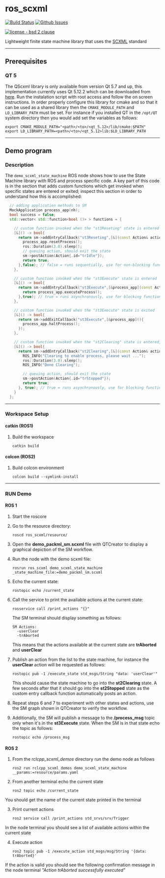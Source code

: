 # ros_scxml
[![Build Status](https://travis-ci.com/swri-robotics/ros_scxml.svg?branch=master)](https://travis-ci.com/swri-robotics/ros_scxml)
[![Github Issues](https://img.shields.io/github/issues/swri-robotics/ros_scxml.svg)](http://github.com/swri-robotics/ros_scxml/issues)

[![license - bsd 2 clause](https://img.shields.io/:license-BSD%202--Clause-blue.svg)](https://opensource.org/licenses/BSD-2-Clause)

Lightweight finite state machine library that uses the [SCXML](https://commons.apache.org/proper/commons-scxml/guide/scxml-documents.html) standard

---
## Prerequisites
### QT 5
  The QScxml library is only available from version Qt 5.7 and up, this implementation currently uses Qt 5.12.2 which
  can be downloaded from [here](http://download.qt.io/official_releases/qt/5.12/5.12.2/).  Run the instalation script
  with root access and follow the on screen instructions.
  In order properly configure this library for cmake and so that it can be used as a shared library then the `CMAKE_MODULE_PATH` and `LD_LIBRARY_PATH`
  must be set.  For instance if you installed QT in the `/opt/QT` system directory then you would add set the variables as follows:
  ```
  export CMAKE_MODULE_PATH="<path>/<to>/<qt_5.12>/lib/cmake:$PATH"
  export LD_LIBRARY_PATH=<path>/<to>/<qt_5.12>lib:$LD_LIBRARY_PATH
  ```

---
## Demo program
### Description
The `demo_scxml_state_machine` ROS node shows how to use the State Machine library with ROS and process specific code.  A key part of this code is in the section that adds custom functions which get invoked when specific states are entered or exited; inspect this section in order to understand how this is accomplished:
```cpp
  // adding application methods to SM
  MockApplication process_app(nh);
  bool success = false;
  std::vector< std::function<bool ()> > functions = {

    // custom function invoked when the "st3Reseting" state is entered
    [&]() -> bool{
      return sm->addEntryCallback("st3Reseting",[&](const Action& action) -> Response{
        process_app.resetProcess();
        ros::Duration(3.0).sleep();
        // queuing action, should exit the state
        sm->postAction(Action{.id="trIdle"});
        return true;
      },false); // false = runs sequentially, use for non-blocking functions
    },

    // custom function invoked when the "st3Execute" state is entered
    [&]() -> bool{
      return sm->addEntryCallback("st3Execute",[&process_app](const Action& action) -> Response{
        return process_app.executeProcess();
      },true); // true = runs asynchronously, use for blocking functions
    },

    // custom function invoked when the "st3Execute" state is exited
    [&]() -> bool{
      return sm->addExitCallback("st3Execute",[&process_app](){
        process_app.haltProcess();
      });
    },

    // custom function invoked when the "st2Clearing" state is entered, it will exit after waiting for 3 seconds
    [&]() -> bool{
      return sm->addEntryCallback("st2Clearing",[&](const Action& action) -> Response{
        ROS_INFO("Clearing to enable process, please wait ...");
        ros::Duration(3.0).sleep();
        ROS_INFO("Done Clearing");

        // queuing action, should exit the state
        sm->postAction(Action{.id="trStopped"});
        return true;
      }, true); // true = runs asynchronously, use for blocking functions
    }
  };
```

---
### Workspace Setup
#### catkin (ROS1)

1. Build the workspace
    ```
    catkin build
    ```

#### colcon (ROS2)
1. Build colcon environment
    ```
    colcon build --symlink-install
    ```
---
### RUN Demo
#### ROS 1
1. Start the roscore
2. Go to the resource directory:
    ```
    roscd ros_scxml/resource/
    ```
3. Open the **demo_packml_sm.scxml** file with QTCreator to display a graphical depiction of the SM workflow.
4. Run the node with the demo scxml file:
    ```
   rosrun ros_scxml demo_scxml_state_machine _state_machine_file:=demo_packml_sm.scxml
    ```
5. Echo the current state:
    ```
    rostopic echo /current_state
    ```
6. Call the service to print the available actions at the current state:
    ```
    rosservice call /print_actions "{}"
    ```

    The SM terminal should display something as follows:
    ```
    SM Actions:
      -userClear
      -trAborted
    ```
    This means that the actions available at the current state are **trAborted** and **userClear**
7. Publish an action from the list to the state machine, for instance the **userClear** action will be requested as follows:
    ```
    rostopic pub -1 /execute_state std_msgs/String "data: 'userClear'"
    ```

    This should cause the state machine to go into the **st2Clearing** state.  A few seconds after that it should go into the **st2Stopped** state as the custom entry callback function automatically posts an action.

8. Repeat steps 6 and 7 to experiment with other states and actions, use the SM graph shown in QTCreator to verify the workflow.
9. Additionally, the SM will publish a message to the **/process_msg** topic only when it's in the **st3Execute** state.  When the SM is in that state echo the topic as follows:
    ```
    rostopic echo /process_msg
    ```

#### ROS 2

1. From the *rclcpp_scxml_demos* directory run the demo node as follows
    ```
    ros2 run rclcpp_scxml_demos demo_scxml_state_machine __params:=resource/params.yaml
    ```
2. From another terminal echo the current state
    ```
    ros2 topic echo /current_state
    ```
  You should get the name of the current state printed in the terminal

3. Print current actions
    ```
    ros2 service call /print_actions std_srvs/srv/Trigger
    ```
  In the node terminal you should see a list of available actions within the current state

4. Execute action
    ```
    ros2 topic pub -1 /execute_action std_msgs/msg/String '{data: trAborted}'
    ```
  If the action is valid you should see the following confirmation message in the node terminal
  *"Action trAborted successfully executed"*
